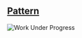 ## [Pattern](Code/README.md)
![Work Under Progress](https://raw.githubusercontent.com/YASH-810/C-LANGUAGE/refs/heads/main/wip.jpg "Work Under Progress")
